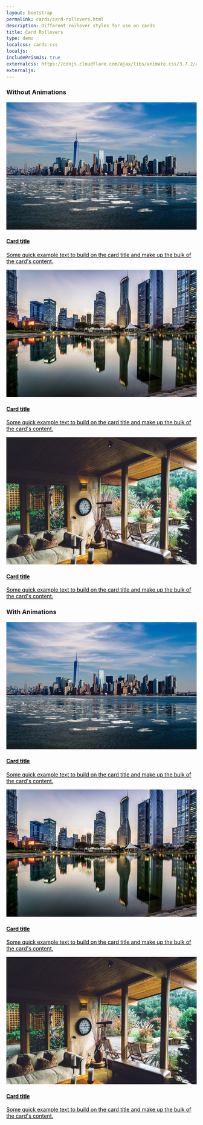 ```yaml
---
layout: bootstrap
permalink: cards/card-rollovers.html
description: Different rollover styles for use on cards
title: Card Rollovers
type: demo
localcss: cards.css
localjs:
includePrismJs: true
externalcss: https://cdnjs.cloudflare.com/ajax/libs/animate.css/3.7.2/animate.min.css
externaljs: 
---
```


<style>
    .card-img-wrap {
        position: relative;
        vertical-align: middle;
    }

    .card-img-wrap div {
        position: absolute;
        top: 0;
        width: 100%;
        height: 100%;
        text-align: center;
    }

    .card.card-hover-1 .card-img-wrap div span.btn-learn-more {
        position: relative;
        top: 45%;
        transform: translateY(-45%);
        background-color: #005eaa;
        color: white;
        padding: .5rem 2rem;
        text-transform: uppercase;
        font-weight: bold;
    }    
    .card.card-hover-1:hover .card-img-wrap div { 
       display: block;
       background-color:rgba(0, 0, 0, 0.15);
    }
    .card-img-wrap div { 
	   display: none;
       overflow: hidden;
    }
    a.card {
        color: #000
    }
    a.card:hover {
        text-decoration: none;
    }
    .card.card-hover-2:hover .card-img-wrap div { 
        display: block;
        background-color:rgba(0, 94, 170, 0.795);
        padding-left: 1rem;
        padding-right: 1rem;
        color: #fff;
        
    }
    .card.card-hover-2:hover .card-img-wrap span.btn-learn-more {
        float: right;
        font-weight: bolder;
    }
    .card.card-hover-2:hover .card-img-wrap span.btn-learn-more::after {
        content: ' >'
    }

    .card.card-hover-3:hover .card-img-wrap div { 
       display: block;
       background-color:rgba(0, 0, 0, 0.15);
    }

    .card.card-hover-3 .card-img-wrap div span.btn-learn-more {
        position: absolute;
        transform: translateY(-45%);
        background-color: #005eaa;
        color: white;
        padding: 0.2rem 1rem;
        font-weight: bold;
        bottom: -14px;
        right: 0;
    }  

    .card.card-hover-3 .card-img-wrap div span.btn-learn-more.animated {  
        bottom: 0;
    }
</style>

<div class="container">
    <h3>Without Animations</h3>
    <div class="row mb-4">
        <div class="col-md-4">
            <a href="https://cdc.gov" class="card card-hover-1">
                <div class="card-img-wrap">
                    <img alt="Card image cap" class="card-img-top img-fluid"
                    src="https://raw.githubusercontent.com/peterbenoit/cdn/master/images/horizontal/city/col-4/img%20(34).jpg">
                    <div><span class="btn-learn-more">Learn More</span></div>
                </div>
                <div class="card-body">
                    <h4 class="card-title">Card title</h4>
                    <p class="card-text">Some quick example text to build on the card title and
                        make up the bulk of the card's content.</p>
                </div>
            </a>
        </div>
        <div class="col-md-4">
            <a href="https://cdc.gov" class="card card-hover-2">
                <div class="card-img-wrap">
                    <img alt="Card image cap" class="card-img-top img-fluid"
                    src="https://raw.githubusercontent.com/peterbenoit/cdn/master/images/horizontal/city/col-4/img%20(18).jpg">
                    <div class="pt-lg-5 pt-5 pt-md-1">
                        <p>Lorem, ipsum dolor sit amet consectetur adipisicing elit.</p>
                        <span class="btn-learn-more">Learn More</span>
                    </div>
                </div>
                <div class="card-body">
                    <h4 class="card-title">Card title</h4>
                    <p class="card-text">Some quick example text to build on the card title and
                        make up the bulk of the card's content.</p>
                </div>
            </a>
        </div>
        <div class="col-md-4">
            <a href="https://cdc.gov" class="card card-hover-3">
                <div class="card-img-wrap">
                    <img alt="Card image cap" class="card-img-top img-fluid"
                    src="https://raw.githubusercontent.com/peterbenoit/cdn/master/images/horizontal/city/col-4/img%20(35).jpg">
                    <div><span class="btn-learn-more">Learn More</span></div>
                </div>
                <div class="card-body">
                    <h4 class="card-title">Card title</h4>
                    <p class="card-text">Some quick example text to build on the card title and
                        make up the bulk of the card's content.</p>
                </div>
            </a>
        </div>
    </div>
    <h3>With Animations</h3>
    <div class="row mb-4">
        <div class="col-md-4">
            <a href="https://cdc.gov" class="card card-hover-1">
                <div class="card-img-wrap">
                    <img alt="Card image cap" class="card-img-top img-fluid"
                    src="https://raw.githubusercontent.com/peterbenoit/cdn/master/images/horizontal/city/col-4/img%20(34).jpg">
                    <div class="animated pulse">
                        <span class="btn-learn-more">Learn More</span>
                    </div>
                </div>
                <div class="card-body">
                    <h4 class="card-title">Card title</h4>
                    <p class="card-text">Some quick example text to build on the card title and
                        make up the bulk of the card's content.</p>
                </div>
            </a>
        </div>
        <div class="col-md-4">
            <a href="https://cdc.gov" class="card card-hover-2">
                <div class="card-img-wrap">
                    <img alt="Card image cap" class="card-img-top img-fluid"
                    src="https://raw.githubusercontent.com/peterbenoit/cdn/master/images/horizontal/city/col-4/img%20(18).jpg">
                    <div class="animated zoomIn faster pt-lg-5 pt-5 pt-md-1">
                        <p>Lorem, ipsum dolor sit amet consectetur adipisicing elit.</p>
                        <span class="btn-learn-more">Learn More</span>
                    </div>
                </div>
                <div class="card-body">
                    <h4 class="card-title">Card title</h4>
                    <p class="card-text">Some quick example text to build on the card title and
                        make up the bulk of the card's content.</p>
                </div>
            </a>
        </div>
        <div class="col-md-4">
            <a href="https://cdc.gov" class="card card-hover-3">
                <div class="card-img-wrap">
                    <img alt="Card image cap" class="card-img-top img-fluid"
                    src="https://raw.githubusercontent.com/peterbenoit/cdn/master/images/horizontal/city/col-4/img%20(35).jpg">
                    <div><span class="btn-learn-more animated slideInRight faster">Learn More</span></div>
                </div>
                <div class="card-body">
                    <h4 class="card-title">Card title</h4>
                    <p class="card-text">Some quick example text to build on the card title and
                        make up the bulk of the card's content.</p>
                </div>
            </a>
        </div>
    </div>
  
</div>